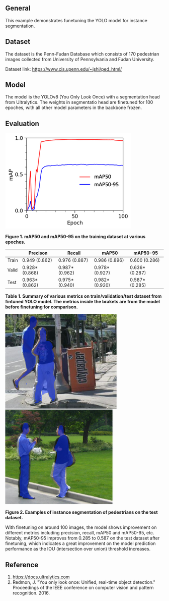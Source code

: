 ## General
This example demonstrates funetuning the YOLO model for instance segmentation. 

## Dataset
The dataset is the Penn-Fudan Database which consists of 170 pedestrian images collected from University of Pennsylvania and Fudan University.

Dataset link: https://www.cis.upenn.edu/~jshi/ped_html/

## Model
The model is the YOLOv8 (You Only Look Once) with a segmentation head from Ultralytics. The weights in segmentatio head are finetuned for 100 epoches, with all other model parameters in the backbone frozen.

## Evaluation
<img src="figures/map.png" width="400" />

**Figure 1. mAP50 and mAP50-95 on the training dataset at various epoches.**


| | Precison | Recall | mAP50 | mAP50-95 |
| --- | --- | --- | --- | --- |
| Train | 0.949 (0.862) | 0.976 (0.887) | 0.986 (0.896) | 0.600 (0.286) |
| Valid | 0.928* (0.868) | 0.987* (0.962) | 0.978* (0.927) | 0.636* (0.287) |
| Test | 0.963* (0.862) | 0.975* (0.940) | 0.982* (0.920) | 0.587* (0.285) |

**Table 1. Summary of various metrics on train/validation/test dataset from fintuned YOLO model. The metrics inside the brakets are from  the model before finetuning for comparison.**

<img src="figures/PennPed00055.png" height="300" />    <img src="figures/FudanPed00074.png" height="300" />

**Figure 2. Examples of instance segmentation of pedestrians on the test dataset.**

With finetuning on around 100 images, the model shows improvement on different metrics including precision, recall, mAP50 and mAP50-95, etc. Notably, mAP50-95 improves from 0.285 to 0.587 on the test dataset after finetuning, which indicates a great improvement on the model prediction performance as the IOU (intersection over union) threshold increases.

## Reference
1. https://docs.ultralytics.com
2. Redmon, J. "You only look once: Unified, real-time object detection." Proceedings of the IEEE conference on computer vision and pattern recognition. 2016.
